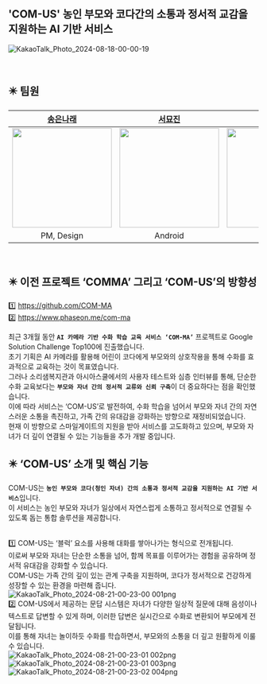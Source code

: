 
  <h2>'COM-US' 농인 부모와 코다간의 소통과 정서적 교감을 지원하는 AI 기반 서비스 <br></h2>
    
![KakaoTalk_Photo_2024-08-18-00-00-19](https://github.com/user-attachments/assets/41f165fb-d883-49c2-aea4-1836deb242f8)


<br>

## ✴️ 팀원
| [송은나래](https://github.com/eunarae) | [서묘진](https://github.com/nrj022) | [송하연](https://github.com/hysong4u) | [정수미](https://github.com/learntosurf) |
| :--------: | :--------: | :--------: | :--------: |
| <img src="https://github.com/eunarae.png" width="200px"/>  | <img src="https://github.com/nrj022.png" width="200px"/> | <img src="https://github.com/hysong4u.png" width="200px"/> | <img src="https://github.com/learntosurf.png" width="200px"/> 
| PM, Design | Android | Server | AI,ML |
<br>

## ✴️ 이전 프로젝트 ‘COMMA’ 그리고 ‘COM-US’의 방향성
1️⃣  https://github.com/COM-MA     
2️⃣ https://www.phaseon.me/com-ma

최근 3개월 동안 <b>`AI 카메라 기반 수화 학습 교육 서비스 ‘COM-MA’`</b> 프로젝트로 Google Solution Challenge Top100에 진출했습니다. <br>
초기 기획은 AI 카메라를 활용해 어린이 코다에게 부모와의 상호작용을 통해 수화를 효과적으로 교육하는 것이 목표였습니다. <br>
그러나 소리샘복지관과 아시아스쿨에서의 사용자 테스트와 심층 인터뷰를 통해, 단순한 수화 교육보다는 <b>`부모와 자녀 간의 정서적 교류와 신뢰 구축`</b>이 더 중요하다는 점을 확인했습니다. <br>
이에 따라 서비스는 ‘COM-US’로 발전하여, 수화 학습을 넘어서 부모와 자녀 간의 자연스러운 소통을 촉진하고, 가족 간의 유대감을 강화하는 방향으로 재정비되었습니다. <br>
현재 이 방향으로 스마일게이트의 지원을 받아 서비스를 고도화하고 있으며, 부모와 자녀가 더 깊이 연결될 수 있는 기능들을 추가 개발 중입니다.<br>

## ✴️ ‘COM-US’ 소개 및 핵심 기능
COM-US는 <b>`농인 부모와 코다(청인 자녀) 간의 소통과 정서적 교감을 지원하는 AI 기반 서비스`</b>입니다.  <br>
이 서비스는 농인 부모와 자녀가 일상에서 자연스럽게 소통하고 정서적으로 연결될 수 있도록 돕는 통합 솔루션을 제공합니다.  <br> <br>

1️⃣ COM-US는 ‘블럭’ 요소를 사용해 대화를 쌓아나가는 형식으로 전개됩니다.  <br>
이로써 부모와 자녀는 단순한 소통을 넘어, 함께 목표를 이루어가는 경험을 공유하며 정서적 유대감을 강화할 수 있습니다.  <br>
COM-US는 가족 간의 깊이 있는 관계 구축을 지원하며, 코다가 정서적으로 건강하게 성장할 수 있는 환경을 마련해 줍니다.  <br>
![KakaoTalk_Photo_2024-08-21-00-23-00 001png](https://github.com/user-attachments/assets/0b11df30-92d6-4d99-99f8-b8e863ba2451)
<br>
2️⃣ COM-US에서 제공하는 문답 시스템은 자녀가 다양한 일상적 질문에 대해 음성이나 텍스트로 답변할 수 있게 하며, 이러한 답변은 실시간으로 수화로 변환되어 부모에게 전달됩니다. <br> 
이를 통해 자녀는 놀이하듯 수화를 학습하면서, 부모와의 소통을 더 깊고 원활하게 이룰 수 있습니다. <br> 
![KakaoTalk_Photo_2024-08-21-00-23-01 002png](https://github.com/user-attachments/assets/0916f757-bcc5-4657-8292-e916912d70aa)
![KakaoTalk_Photo_2024-08-21-00-23-01 003png](https://github.com/user-attachments/assets/0fa12bd4-3c8e-4954-8794-5958528cb4cf)
![KakaoTalk_Photo_2024-08-21-00-23-02 004png](https://github.com/user-attachments/assets/6ec1d771-3fe2-4644-8e94-47297ea36c46)





